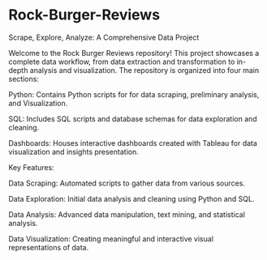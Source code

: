 # Rock-Burger-Reviews
Scrape, Explore, Analyze: A Comprehensive Data Project

Welcome to the Rock Burger Reviews repository! This project showcases a complete data workflow, from data extraction and transformation to in-depth analysis and visualization. The repository is organized into four main sections:

Python: Contains Python scripts for for data scraping, preliminary analysis, and Visualization.

SQL: Includes SQL scripts and database schemas for data exploration and cleaning.

Dashboards: Houses interactive dashboards created with Tableau for data visualization and insights presentation.

Key Features:

Data Scraping: Automated scripts to gather data from various sources.

Data Exploration: Initial data analysis and cleaning using Python and SQL.

Data Analysis: Advanced data manipulation, text mining, and statistical analysis.

Data Visualization: Creating meaningful and interactive visual representations of data.
